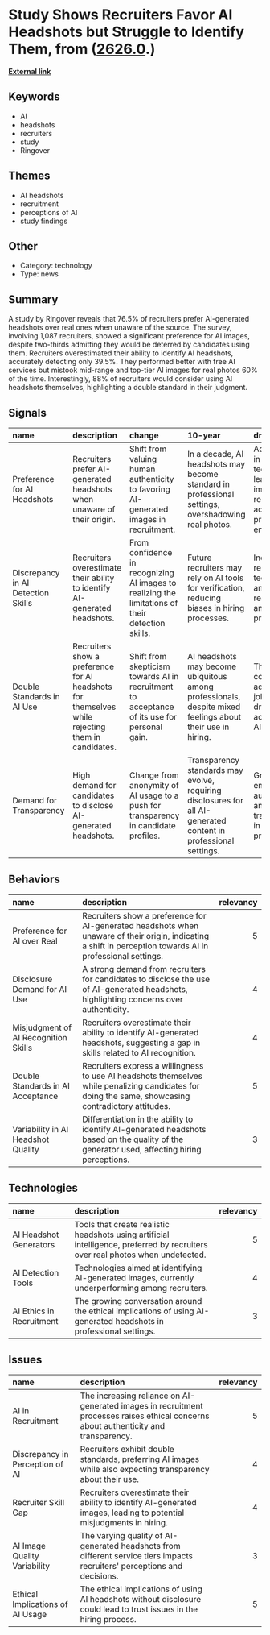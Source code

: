 # __Study Shows Recruiters Favor AI Headshots but Struggle to Identify Them__, from ([2626.0](https://kghosh.substack.com/p/2626.0).)

__[External link](https://petapixel.com/2024/09/18/three-quarters-of-recruiters-prefer-ai-headshots-to-real-photos-according-to-study/?utm_medium=newsletter&_bhlid=0ce3ceccc2ed845738060ec41ea019d079f80343)__



## Keywords

* AI
* headshots
* recruiters
* study
* Ringover

## Themes

* AI headshots
* recruitment
* perceptions of AI
* study findings

## Other

* Category: technology
* Type: news

## Summary

A study by Ringover reveals that 76.5% of recruiters prefer AI-generated headshots over real ones when unaware of the source. The survey, involving 1,087 recruiters, showed a significant preference for AI images, despite two-thirds admitting they would be deterred by candidates using them. Recruiters overestimated their ability to identify AI headshots, accurately detecting only 39.5%. They performed better with free AI services but mistook mid-range and top-tier AI images for real photos 60% of the time. Interestingly, 88% of recruiters would consider using AI headshots themselves, highlighting a double standard in their judgment.

## Signals

| name                               | description                                                                                      | change                                                                                           | 10-year                                                                                                         | driving-force                                                                                          |   relevancy |
|:-----------------------------------|:-------------------------------------------------------------------------------------------------|:-------------------------------------------------------------------------------------------------|:----------------------------------------------------------------------------------------------------------------|:-------------------------------------------------------------------------------------------------------|------------:|
| Preference for AI Headshots        | Recruiters prefer AI-generated headshots when unaware of their origin.                           | Shift from valuing human authenticity to favoring AI-generated images in recruitment.            | In a decade, AI headshots may become standard in professional settings, overshadowing real photos.              | Advancements in AI technology leading to improved realism and acceptance in professional environments. |           4 |
| Discrepancy in AI Detection Skills | Recruiters overestimate their ability to identify AI-generated headshots.                        | From confidence in recognizing AI images to realizing the limitations of their detection skills. | Future recruiters may rely on AI tools for verification, reducing biases in hiring processes.                   | Increasing reliance on technology and AI tools in recruitment and hiring practices.                    |           5 |
| Double Standards in AI Use         | Recruiters show a preference for AI headshots for themselves while rejecting them in candidates. | Shift from skepticism towards AI in recruitment to acceptance of its use for personal gain.      | AI headshots may become ubiquitous among professionals, despite mixed feelings about their use in hiring.       | The pursuit of competitive advantage in job markets driving acceptance of AI tools.                    |           4 |
| Demand for Transparency            | High demand for candidates to disclose AI-generated headshots.                                   | Change from anonymity of AI usage to a push for transparency in candidate profiles.              | Transparency standards may evolve, requiring disclosures for all AI-generated content in professional settings. | Growing emphasis on authenticity and transparency in hiring processes.                                 |           4 |

## Behaviors

| name                                 | description                                                                                                                                                 |   relevancy |
|:-------------------------------------|:------------------------------------------------------------------------------------------------------------------------------------------------------------|------------:|
| Preference for AI over Real          | Recruiters show a preference for AI-generated headshots when unaware of their origin, indicating a shift in perception towards AI in professional settings. |           5 |
| Disclosure Demand for AI Use         | A strong demand from recruiters for candidates to disclose the use of AI-generated headshots, highlighting concerns over authenticity.                      |           4 |
| Misjudgment of AI Recognition Skills | Recruiters overestimate their ability to identify AI-generated headshots, suggesting a gap in skills related to AI recognition.                             |           4 |
| Double Standards in AI Acceptance    | Recruiters express a willingness to use AI headshots themselves while penalizing candidates for doing the same, showcasing contradictory attitudes.         |           5 |
| Variability in AI Headshot Quality   | Differentiation in the ability to identify AI-generated headshots based on the quality of the generator used, affecting hiring perceptions.                 |           3 |

## Technologies

| name                     | description                                                                                                                    |   relevancy |
|:-------------------------|:-------------------------------------------------------------------------------------------------------------------------------|------------:|
| AI Headshot Generators   | Tools that create realistic headshots using artificial intelligence, preferred by recruiters over real photos when undetected. |           5 |
| AI Detection Tools       | Technologies aimed at identifying AI-generated images, currently underperforming among recruiters.                             |           4 |
| AI Ethics in Recruitment | The growing conversation around the ethical implications of using AI-generated headshots in professional settings.             |           3 |

## Issues

| name                             | description                                                                                                                          |   relevancy |
|:---------------------------------|:-------------------------------------------------------------------------------------------------------------------------------------|------------:|
| AI in Recruitment                | The increasing reliance on AI-generated images in recruitment processes raises ethical concerns about authenticity and transparency. |           5 |
| Discrepancy in Perception of AI  | Recruiters exhibit double standards, preferring AI images while also expecting transparency about their use.                         |           4 |
| Recruiter Skill Gap              | Recruiters overestimate their ability to identify AI-generated images, leading to potential misjudgments in hiring.                  |           4 |
| AI Image Quality Variability     | The varying quality of AI-generated headshots from different service tiers impacts recruiters' perceptions and decisions.            |           3 |
| Ethical Implications of AI Usage | The ethical implications of using AI headshots without disclosure could lead to trust issues in the hiring process.                  |           5 |